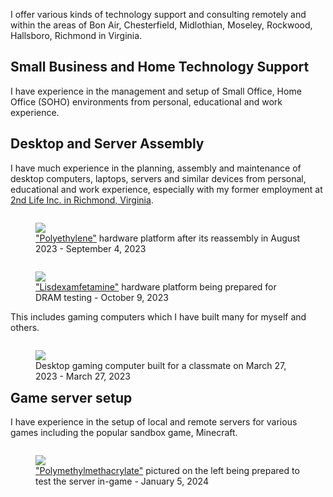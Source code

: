 I offer various kinds of technology support and consulting remotely and within the areas of Bon Air, Chesterfield, Midlothian, Moseley, Rockwood, Hallsboro, Richmond in Virginia.
## Small Business and Home Technology Support
I have experience in the management and setup of Small Office, Home Office (SOHO) environments from personal, educational and work experience.

## Desktop and Server Assembly

I have much experience in the planning, assembly and maintenance of desktop computers, laptops, servers and similar devices from personal, educational and work experience, especially with my former employment at [2nd Life Inc. in Richmond, Virginia](https://2ndlifeinc.com/).

<figure style="float: left">
    <img src="/static/projects/polyethylene_sep42023.webp">
    <figcaption><a href="../../projects/pc_pe/">"Polyethylene"</a> hardware platform after its reassembly in August 2023 - September 4, 2023</figcaption>
</figure>

<figure style="float: left">
    <img src="/static/projects/ldx_testing_oct92023.webp">
    <figcaption><a href="../../projects/srv_amp/">"Lisdexamfetamine"</a> hardware platform being prepared for DRAM testing - October 9, 2023</figcaption>
</figure>

This includes gaming computers which I have built many for myself and others.

<figure style="float: left">
    <img src="/static/services/kingtux_pc_mar272023.webp">
    <figcaption>Desktop gaming computer built for a classmate on March 27, 2023 - March 27, 2023</figcaption>
</figure>

## Game server setup
I have experience in the setup of local and remote servers for various games including the popular sandbox game, Minecraft.

<figure style="float: left">
    <img src="/static/services/jan52024_mc.webp">
    <figcaption><a href="../../projects/pc_pmma/">"Polymethylmethacrylate"</a> pictured on the left being prepared to test the server in-game - January 5, 2024</figcaption>
</figure>
